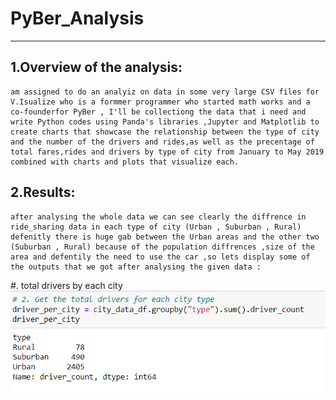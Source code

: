# PyBer_Analysis
------------------------------------------------------------------------------------------
 ## 1.Overview of the analysis: 
    am assigned to do an analyiz on data in some very large CSV files for V.Isualize who is a formmer programmer who started math works and a co-founderfor PyBer , I'll be collectiong the data that i need and write Python codes using Panda's libraries ,Jupyter and Matplotlib to create charts that showcase the relationship between the type of city and the number of the drivers and rides,as well as the precentage of total fares,rides and drivers by type of city from January to May 2019 combined with charts and plots that visualize each.
## 2.Results:
    after analysing the whole data we can see clearly the diffrence in ride_sharing data in each type of city (Urban , Suburban , Rural) defenitly there is huge gab between the Urban areas and the other two (Suburban , Rural) because of the population diffrences ,size of the area and defentily the need to use the car ,so lets display some of the outputs that we got after analysing the given data :
#. total drivers by each city
    ![This is an image](https://github.com/Farah86/PyBer_Analysis/blob/main/total%20drivers%20for%20each%20city.png)
